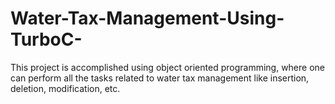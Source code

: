 # Water-Tax-Management-Using-TurboC-
This project is accomplished using object oriented programming, where one can perform all the tasks related to water tax management like insertion, deletion, modification, etc.
